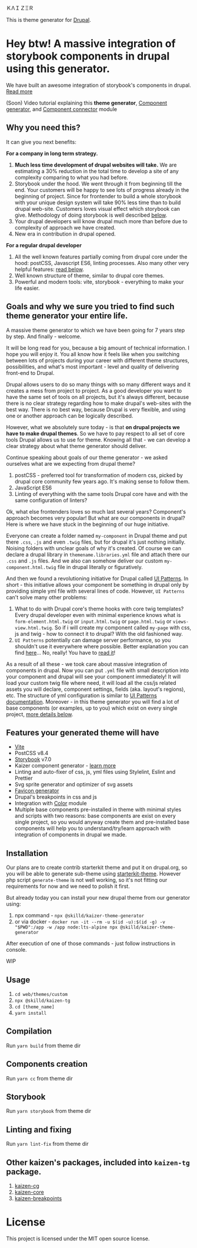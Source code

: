 ＫΛＩＺΞＲ

This is theme generator for [Drupal](https://www.drupal.org/).


# Hey btw! A massive integration of storybook components in drupal using this generator.

We have built an awesome integration of storybook's components in drupal. [Read more](lesha_link!!)

(Soon) Video tutorial explaining this <strong>theme generator</strong>, [Component generator](https://www.npmjs.com/package/@skilld/kaizer-component-generator), and [Component connector](https://www.drupal.org/sandbox/gaydabura/3361207) module

## Why you need this?

It can give you next benefits:

<strong>For a company in long term strategy.</strong>

1. <strong>Much less time development of drupal websites will take.</strong> We are estimating a 30% reduction in the total time to develop a site of any complexity comparing to what you had before.
2. Storybook under the hood. We went through it from beginning till the end. Your customers will be happy to see lots of progress already in the beginning of project. Since for frontender to build a whole storybook with your unique design system will take 90% less time than to build drupal web-site. Customers loves visual effect which storybook can give. Methodology of doing storybook is well described [below](Below).
3. Your drupal developers will know drupal much more than before due to complexity of approach we have created.
4. New era in contribution in drupal opened.

<strong>For a regular drupal developer</strong>
1. All the well known features partially coming from drupal core under the hood: postCSS, Javascript ES6, linting processes. Also many other very helpful features: [read below]().
2. Well known structure of theme, similar to drupal core themes.
3. Powerful and modern tools: vite, storybook - everything to make your life easier. 

## Goals and why we sure you tried to find such theme generator your entire life.

A massive theme generator to which we have been going for 7 years step by step. And finally - welcome.

It will be long read for you, because a big amount of technical information. I hope you will enjoy it. You all know how it feels like when you switching between lots of projects during your career with different theme structures, possibilities, and what's most important - level and quality of delivering front-end to Drupal.

Drupal allows users to do so many things with so many different ways and it creates a mess from project to project. As a good developer you want to have the same set of tools on all projects, but it's always different, because there is no clear strategy regarding how to make drupal's web-sites with the best way. There is no best way, because Drupal is very flexible, and using one or another approach can be logically described.

However, what we absolutely sure today - is that <strong>on drupal projects we have to make drupal themes</strong>. So we have to pay respect to all set of core tools Drupal allows us to use for theme. Knowing all that - we can develop a clear strategy about what theme generator should deliver.

Continue speaking about goals of our theme generator - we asked ourselves what are we expecting from drupal theme?

1. postCSS - preferred tool for transformation of modern css, picked by drupal core community few years ago. It's making sense to follow them.
2. JavaScript ES6
3. Linting of everything with the same tools Drupal core have and with the same configuration of linters?

Ok, what else frontenders loves so much last several years? Component's approach becomes very popular! But what are our components in drupal?
Here is where we have stuck in the beginning of our huge initiative. 

Everyone can create a folder named `my-component` in Drupal theme and put there `.css`, `.js` and even `.twig` files, but for drupal it's just nothing initially. Noising folders with unclear goals of why it's created. Of course we can declare a drupal library in `themename.libraries.yml` file and attach there our `.css` and `.js` files. And we also can somehow deliver our custom `my-component.html.twig` file in drupal literally or figuratively.

And then we found a revolutioning initiative for Drupal called [UI Patterns](https://www.drupal.org/project/ui_patterns). In short - this initiative allows your component be something in drupal only by providing simple yml file with several lines of code. However, `UI Patterns` can't solve many other problems:
1. What to do with Drupal core's theme hooks with core twig templates? Every drupal developer even with minimal experience knows what is `form-element.html.twig` or `input.html.twig` or `page.html.twig` or `views-view.html.twig`. So if i will create my component called `my-page` with css, js and twig - how to connect it to drupal? With the old fashioned way.
2. `UI Patterns` potentially can damage server performance, so you shouldn't use it everywhere where possible. Better explanation you can find [here](lesha_link!!)... No, really! You have to [read it](lesha_link!!)!

As a result of all these - we took care about massive integration of components in drupal. Now you can put `.yml` file with small description into your component and drupal will see your component immediately! It will load your custom twig file where need, it will load all the css/js related assets you will declare, component settings, fields (aka. layout's regions), etc. The structure of yml configuration is similar to [UI Patterns documentation](https://ui-patterns.readthedocs.io/en/8.x-1.x/).
Moreover - in this theme generator you will find a lot of base components (or examples, up to you) which exist on every single project, [more details below](BELOW).


## Features your generated theme will have

- [Vite](https://vitejs.dev/)
- PostCSS v8.4
- [Storybook](https://storybook.js.org/docs/react/builders/vite) v7.0
- Kaizer component generator - [learn more](https://www.npmjs.com/package/@skilld/kaizer-component-generator)
- Linting and auto-fixer of css, js, yml files using Stylelint, Eslint and Prettier
- Svg sprite generator and optimizer of svg assets
- [Favicon generator](https://www.npmjs.com/package/cli-real-favicon)
- Drupal's breakpoints in css and js
- Integration with [Color](https://www.drupal.org/project/color) module
- Multiple base components pre-installed in theme with minimal styles and scripts with two reasons: base components are exist on every single project, so you would anyway create them and pre-installed base components will help you to understand/try/learn approach with integration of components in drupal we made.

## Installation

Our plans are to create contrib starterkit theme and put it on drupal.org, so you will be able to generate sub-theme using [starterkit-theme](https://www.drupal.org/docs/core-modules-and-themes/core-themes/starterkit-theme).
However php script `generate-theme` is not well working, so it's not fitting our requirements for now and we need to polish it first.

But already today you can install your new drupal theme from our generator using:
1. npx command - `npx @skilld/kaizer-theme-generator`
2. or via docker - `docker run -it --rm -u $(id -u):$(id -g) -v "$PWD":/app -w /app node:lts-alpine npx @skilld/kaizer-theme-generator`

After execution of one of those commands - just follow instructions in console.





WIP
## Usage

1. `cd web/themes/custom`
2. `npx @skilld/kaizen-tg`
3. `cd [theme_name]`
4. `yarn install`

## Compilation

Run `yarn build` from theme dir

## Components creation

Run `yarn cc` from theme dir

## Storybook

Run `yarn storybook` from theme dir

## Linting and fixing

Run `yarn lint-fix` from theme dir

## Other kaizen's packages, included into `kaizen-tg` package.
1. [kaizen-cg](https://www.npmjs.com/package/@skilld/kaizen-cg)
2. [kaizen-core](https://www.npmjs.com/package/@skilld/kaizen-core)
3. [kaizen-breakpoints](https://www.npmjs.com/package/@skilld/kaizen-breakpoints)

# License

This project is licensed under the MIT open source license.
